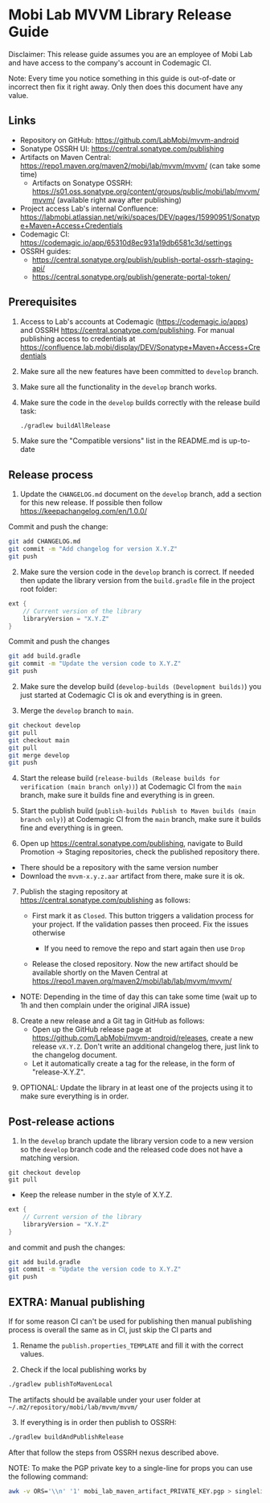 # Mobi Lab MVVM Library Release Guide

Disclaimer: This release guide assumes you are an employee of Mobi Lab and have access to the company's account in Codemagic CI.

Note: Every time you notice something in this guide is out-of-date or incorrect then fix it right away. Only then does this document have any value.

## Links

- Repository on GitHub: https://github.com/LabMobi/mvvm-android
- Sonatype OSSRH UI: https://central.sonatype.com/publishing
- Artifacts on Maven Central: https://repo1.maven.org/maven2/mobi/lab/mvvm/mvvm/ (can take some time)
  - Artifacts on Sonatype OSSRH: https://s01.oss.sonatype.org/content/groups/public/mobi/lab/mvvm/mvvm/ (available right away after publishing)
- Project access Lab's internal Confluence: https://labmobi.atlassian.net/wiki/spaces/DEV/pages/15990951/Sonatype+Maven+Access+Credentials
- Codemagic CI: https://codemagic.io/app/65310d8ec931a19db6581c3d/settings
- OSSRH guides:
  - https://central.sonatype.org/publish/publish-portal-ossrh-staging-api/
  - https://central.sonatype.org/publish/generate-portal-token/

## Prerequisites

1. Access to Lab's accounts at Codemagic (https://codemagic.io/apps) and OSSRH https://central.sonatype.com/publishing. For manual publishing access to credentials at https://confluence.lab.mobi/display/DEV/Sonatype+Maven+Access+Credentials

2. Make sure all the new features have been committed to `develop` branch.

3. Make sure all the functionality in the `develop` branch works.

4. Make sure the code in the `develop` builds correctly with the release build task:

   ```bash
   ./gradlew buildAllRelease
   ```

5. Make sure the "Compatible versions" list in the README.md is up-to-date

## Release process

1) Update the `CHANGELOG.md` document on the `develop` branch, add a section for this new release. If possible then follow https://keepachangelog.com/en/1.0.0/

Commit and push the change:

```bash
git add CHANGELOG.md
git commit -m "Add changelog for version X.Y.Z"
git push
```

2) Make sure the version code in the `develop` branch is correct. If needed then update the library version from the `build.gradle` file in the project root folder:

```groovy
ext {
    // Current version of the library
    libraryVersion = "X.Y.Z"
}
```

Commit and push the changes

```bash
git add build.gradle
git commit -m "Update the version code to X.Y.Z"
git push
```

2) Make sure the develop build (`develop-builds (Development builds)`) you just started at Codemagic CI is ok and everything is in green.

3) Merge the `develop` branch to `main`.

```bash
git checkout develop
git pull
git checkout main
git pull
git merge develop
git push
```

4) Start the release build (`release-builds (Release builds for verification (main branch only))`) at Codemagic CI from the `main` branch, make sure it builds fine and everything is in green.

5) Start the publish build (`publish-builds Publish to Maven builds (main branch only)`) at Codemagic CI from the `main` branch, make sure it builds fine and everything is in green.

6) Open up https://central.sonatype.com/publishing, navigate to Build Promotion -> Staging repositories, check the published repository there. 

- There should be a repository with the same version number
- Download the `mvvm-x.y.z.aar` artifact from there, make sure it is ok. 

7. Publish the staging repository at https://central.sonatype.com/publishing as follows:

   - First mark it as `Closed`. This button triggers a validation process for your project. If the validation passes then proceed. Fix the issues otherwise 
     - If you need to remove the repo and start again then use `Drop`

   - Release the closed repository. Now the new artifact should be available shortly on the Maven Central at https://repo1.maven.org/maven2/mobi/lab/lab/mvvm/mvvm/ 

- NOTE: Depending in the time of day this can take some time (wait up to 1h and then complain under the original JIRA issue)

8. Create a new release and a Git tag in GitHub as follows:
   - Open up the GitHub release page at https://github.com/LabMobi/mvvm-android/releases, create a new release `vX.Y.Z`. Don't write an additional changelog there, just link to the changelog document.
   - Let it automatically create a tag for the release, in the form of "release-X.Y.Z".

9) OPTIONAL: Update the library in at least one of the projects using it to make sure everything is in order.

## Post-release actions

1. In the `develop` branch update the library version code to a new version so the `develop` branch code and the released code does not have a matching version.


```
git checkout develop 
git pull 
```

  - Keep the release number in the style of X.Y.Z.


```groovy
ext {
    // Current version of the library
    libraryVersion = "X.Y.Z"
}
```

and commit and push the changes:

```bash
git add build.gradle
git commit -m "Update the version code to X.Y.Z"
git push
```

## EXTRA: Manual publishing

If for some reason CI can't be used for publishing then manual publishing process is overall the same as in CI, just skip the CI parts and

1) Rename the `publish.properties_TEMPLATE` and fill it with the correct values.

2) Check if the local publishing works by

```bash
./gradlew publishToMavenLocal
```

The artifacts should be available under your user folder at `~/.m2/repository/mobi/lab/mvvm/mvvm/`

3) If everything is in order then publish to OSSRH:

```bash
./gradlew buildAndPublishRelease
```

After that follow the steps from OSSRH nexus described above.

NOTE: To make the PGP private key to a single-line for props you can use the following command:

```bash
awk -v ORS='\\n' '1' mobi_lab_maven_artifact_PRIVATE_KEY.pgp > singlelinekey.txt
```

